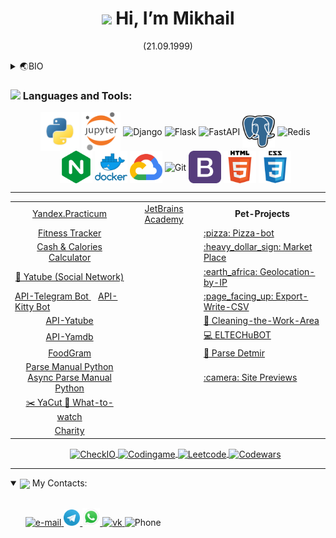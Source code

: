<!-- <div id="header" align="center">
  <img src="https://media.giphy.com/media/M9gbBd9nbDrOTu1Mqx/giphy.gif" width="100">
</div>
<img width="100%" src="https://github.com/itstommi/itstommi/raw/main/Rainbow.gif"/>
-->

<h1 align="center">
  <img
    src="https://raw.githubusercontent.com/MartinHeinz/MartinHeinz/master/wave.gif"
    width="25px"
  >
    Hi, I’m Mikhail
</h1>
<p align="center"> (21.09.1999) </p>

<details>
  <summary>
    🌏BIO
  </summary>
  
```cmd
For the last 5 years I've been closely involved in computer science projects. Worked with the following programming languages:
- C++;
- Matlab;
- LabVIEW;
- Logo Soft Comfort;
- CoDeSys;
- Quartus;
- Assembler.

Now I am intensively developing skills in the field of Python programming language. I've used this language to work with
technical vision (detecting objects on YOLO using the OpenCV library) and developing WEB applications using the Django
framework and Bootstrap library design.

Key qualities:
✅high level of responsibility;
🙂sociability;
🖥advanced PC user;
🗂developed organizational skills;
🤝ability to work in a team;
💼excellent time management;
🙌the desire to develop in the field of IT;
📊knowledge of the basic methods of project activity (Agile, Scrum, Waterfall, etc.);  
📆ability to prioritize and distribute tasks;  
👀there is a question – I will find the answer.
```
  
</details>

<!-- LANGUAGES AND TOOLS -->

<h3>
  <img
    align="top"
    width="25px"
    src="https://cdn-0.emojis.wiki/wp-content/uploads/2020/12/keyboard.gif"
  >
    Languages and Tools:
</h3>
<ul align="center">
  <img
    align="center"
    alt="Python"
    width="62px"
    src="https://raw.githubusercontent.com/github/explore/80688e429a7d4ef2fca1e82350fe8e3517d3494d/topics/python/python.png"
  >
  <img
    align="center"
    alt="Python"
    width="62px"
    src="https://raw.githubusercontent.com/github/explore/80688e429a7d4ef2fca1e82350fe8e3517d3494d/topics/jupyter-notebook/jupyter-notebook.png"
  >
  <img
    align="center"
    alt="Django"
    width="65px"
    src="https://www.bairesdev.com/wp-content/uploads/2019/04/img-django-logo.png" 
  >
  <img
    align="center"
    alt="Flask"
    width="52px"
    src="https://virginiandungu1.github.io/assets/skills/Flask.png" 
  >
  <img
    align="center"
    alt="FastAPI"
    width="110px"
    src="https://res.cloudinary.com/practicaldev/image/fetch/s--hEgbdJhM--/c_limit%2Cf_auto%2Cfl_progressive%2Cq_auto%2Cw_880/https://cheshire.io/images/asgi/fastapi.png" 
  >
  <img
    align="center"
    alt="PostgreSQL"
    width="52px"
    src="https://raw.githubusercontent.com/github/explore/80688e429a7d4ef2fca1e82350fe8e3517d3494d/topics/postgresql/postgresql.png"
  >
  <img
    align="center"
    alt="Redis"
    width="54px"
    src="https://www.clipartmax.com/png/full/201-2018012_redis-logo-black-and-white-redis-cache.png"
  >
  <img
    align="center"
    alt="Nginx"
    width="52px"
    src="https://raw.githubusercontent.com/github/explore/85cceaeeaf993ca35664dc37ea24f9237fbbfc14/topics/nginx/nginx.png"
  >
  <img
    align="center"
    alt="Docker"
    width="52px"
    src="https://raw.githubusercontent.com/github/explore/80688e429a7d4ef2fca1e82350fe8e3517d3494d/topics/docker/docker.png"
  >
  <img
    align="center"
    alt="Google Cloud Platform"
    width="52px"
    src="https://raw.githubusercontent.com/github/explore/08e8077e6cd7375c007c6fd6ac8cced5d7738494/topics/google-cloud/google-cloud.png"
  >
  <img
    align="center"
    alt="Git"
    width="52px"
    src="https://stacksnap.com/media/git.png"
  >
  <img
    alt="Bootstrap"
    align="center"
    width="52px"
    src="https://raw.githubusercontent.com/github/explore/80688e429a7d4ef2fca1e82350fe8e3517d3494d/topics/bootstrap/bootstrap.png"
  >
  <img
    align="center"
    alt="HTML5"
    width="52px"
    src="https://raw.githubusercontent.com/github/explore/80688e429a7d4ef2fca1e82350fe8e3517d3494d/topics/html/html.png"
  >
  <img
    align="center"
    alt="CSS"
    width="52px"
    src="https://raw.githubusercontent.com/github/explore/80688e429a7d4ef2fca1e82350fe8e3517d3494d/topics/css/css.png"
  >
<!-- <img
    align="top"
    alt="Heroku"
    width="52px"
    src="https://raw.githubusercontent.com/github/explore/cb661bc288627f05a5ac4187b00495fd8048c9fa/topics/heroku/heroku.png"
  >
<img
    align="center"
    alt="REST API"
    width="52px"
    src="https://salesforceprofs.com/wp-content/uploads/2019/12/api_rest.png#gh-dark-mode-only"
  />
  <img
    align="top"
    alt="Markdown"
    width="80px"
    src="https://github.com/Mikhail-Kushnerev/image/blob/main/Vektornyi_774_smart-obekt.png" 
  > -->
</ul>  
<hr>

<!-- TABLES -->

<div style="display: inline_block">
  <table align="center">
    <tr align="center"> <!-- Строка №1 -->
      <td> <!-- Столбец №1 -->
        <a href="https://practicum.yandex.ru/trainer/python-developer-plus/lesson/91c0af5b-d616-47e9-81ba-01ed0d62910c/"> Yandex.Practicum </a> 
      </td>
      <td>
        <a href=""> JetBrains Academy </a>
      </td> <!-- Столбец №2 -->
      <td> <!-- Столбец №3 -->
        <b>
          <a> Pet-Projects </a>
        <b>
      </td>
    </tr> <!-- Строка №1 -->
    <tr> <!-- Строка №2 -->
      <td align="center"> <!-- Столбец №1 -->
        <a href="https://github.com/Mikhail-Kushnerev/Fitness-Tracker"> Fitness Tracker </a>
      </td>
      <td> </td> <!-- Столбец №2 -->
      <td> <!-- Столбец №3 -->
        <a href="https://github.com/Mikhail-Kushnerev/Pizza-bot"> :pizza: Pizza-bot </a>
      </td>
    </tr> <!-- Строка №2 -->
    <tr> <!-- Строка №3 -->
      <td align="center"> <!-- Столбец №1 -->
        <a href="https://github.com/Mikhail-Kushnerev/Calculator-of-Money-and-Calories"> Cash & Calories Calculator </a>
      </td>
      <td> </td> <!-- Столбец №2 -->
      <td> <!-- Столбец №3 -->
        <a href="https://github.com/Mikhail-Kushnerev/agr0-sh0p"> :heavy_dollar_sign: Market Place </a>
       <!-- <a href="https://github.com/Mikhail-Kushnerev/WiFi_password"> WiFi Password Detection </a> -->
      </td>
    </tr> <!-- Строка №3 -->
    <tr> <!-- Строка №4 -->
      <td align="center">
        <a href="https://github.com/Mikhail-Kushnerev/Social-Network-Yatube"> 👥 Yatube (Social Network) </a>
      </td>
      <td> </td>
      <td>
        <a href="https://github.com/Mikhail-Kushnerev/Geolocation-by-IP"> :earth_africa: Geolocation-by-IP </a>
      </td>
    </tr> <!-- Строка №4 -->
    <tr> <!-- Строка №5 -->
      <td>
        <a href="https://github.com/Mikhail-Kushnerev/homework_bot"> API-Telegram Bot </a>&nbsp;&nbsp;
        <a href="https://github.com/Mikhail-Kushnerev/kittybot"> API-Kitty Bot </a>
      </td>
      <td> </td>
      <td>
        <a href="https://github.com/Mikhail-Kushnerev/Export-Write-CSV"> :page_facing_up: Export-Write-CSV </a>
      </td>
    </tr>
    <tr> <!-- Строка №5 -->
      <td align="center">
        <a href="https://github.com/Mikhail-Kushnerev/api_final_yatube"> API-Yatube </a>
      </td>
      <td> </td>
      <td>
        <a href="https://github.com/Mikhail-Kushnerev/Cleaning-the-Work-Area"> 🧹 Cleaning-the-Work-Area </a>
      </td>
    </tr>
    <tr> <!-- Строка №6 -->
      <td align="center">
        <a href="https://github.com/Mikhail-Kushnerev/yamdb_final"> API-Yamdb </a>
      </td>
      <td> </td>
      <td align="left">
        <a href="https://github.com/Mikhail-Kushnerev/eltechubot"> 💻 ELTECHuBOT </a>
      </td>
    </tr>
    <tr> <!-- Строка №7 -->
      <td align="center">
        <a href="https://github.com/Mikhail-Kushnerev/foodgram-project-react"> FoodGram </a>
      </td>
      <td> </td>
      <td align="left">
        <a href="https://github.com/Mikhail-Kushnerev/intern-pars"> 👼 Parse Detmir </a>
      </td>
    </tr>
    <tr>
      <td align="center">
        <a href="https://github.com/Mikhail-Kushnerev/bs4_parser_pep"> Parse Manual Python </a>
        <br>
        <a href="https://github.com/Mikhail-Kushnerev/scrapy_parser_pep"> Async Parse Manual Python </a>
      </td>
      <td>
        <a> </a>
      </td>
      <td>
        <a href="https://github.com/Mikhail-Kushnerev/tp-lab"> :camera: Site Previews </a>
      </td>
    </tr>
    <tr>
      <td align="center">
        <a href="https://github.com/Mikhail-Kushnerev/yacut"> ✂️ YaCut </a>
        <a href="https://github.com/Mikhail-Kushnerev/what_to_watch_flask"> 🎦 What-to-watch </a>
      </td>
      <td> </td>
      <td> </td>
    </tr>
    <tr>
      <td align="center">
        <a href="https://github.com/Mikhail-Kushnerev/QRkot_spreadsheets"> Charity </a>
      </td>
      <td> </td>
      <td> </td>
    </tr>
  </table>
</div>

<!-- Задачки -->

<ul align="center">
  <a href="https://py.checkio.org/user/Mikhail-Kushnerev/">
    <img
      alt="CheckIO"
      align="center"
      width="100px"
      src="https://cdn-images-1.medium.com/max/258/1*dkCsErDtsjd4jYYwXK3bjw@2x.png"
    >
  <a href="https://py.checkio.org/user/Mikhail-Kushnerev/">
    <img
      alt="Codingame"
      align="center"
      width="30%"
      src="https://miro.medium.com/max/2000/1*5JBqz80B-0jhv7AmlQ4mZg.png"
    >    
  <a href="https://leetcode.com/Mikhail-Kushnerev/">
    <img
      alt="Leetcode"
      align="center"
      width="100px"
      src="https://blog.ashishbansal.in/2017/04/27/A-post-after-long-time-Joining-Leetcode-for-full-time-position/leetcode.png"
    >
  </a>
  <a href="https://www.codewars.com/users/Mikhail-Kushnerev">
    <img
      alt="Codewars"
      align="center"
      src="https://www.codewars.com/users/Mikhail-Kushnerev/badges/large"
    >
  </a>
</ul>
<!--
## Spotify playing 🎧
[![Spotify](https://spotify-steel-eta.vercel.app/api/spotify/?border_color=ffffff)](https://open.spotify.com/user/31nzxdr5b3ph5zk3ewewbxb6agwq)  
-->
<hr>
  
<!-- ![GitHub Streak](http://github-readme-streak-stats.herokuapp.com?user=Mikhail-Kushnerev&theme=tokyonight&date_format=M%20j%5B%2C%20Y%5D) -->

<!-- CONTACTES -->  
  
<details open>
  <summary>
    <img
      align="center"
      width="25px"
      src="https://cdn-0.emojis.wiki/wp-content/uploads/2020/12/open-mailbox-with-raised-flag.gif"
    />
      My Contacts:
  </summary>
  <br />
  <ul>
    <a href="mailto:mikushnerev@yandex.ru">
      <img  
        alt="e-mail"
        width="28px"
        src="https://avatars.mds.yandex.net/get-yapic/65952/enc-15316b863572ed0621d22e21b5015b6240d1ce8bc24252de87363a92be86f01b/islands-retina-50" 
      />
    </a>
    <a href="https://t.me/mikushnerev">
      <img
        alt="telegram"
        width="26px"
        src="https://raw.githubusercontent.com/github/explore/80688e429a7d4ef2fca1e82350fe8e3517d3494d/topics/telegram/telegram.png"
      />
    </a>
    <a href="https://wa.me/79817886865">
      <img
        alt="WhatsApp"
        width="28px"
        src="https://raw.githubusercontent.com/github/explore/fbea3555736cd38170cc0be88424d129741ffbb9/topics/whatsapp/whatsapp.png"
      />
    <a href="https://vk.com/killermuxa">
      <img 
        alt="vk"
        width="26px"
        src="https://www.dropbox.com/team/team_logo/dbtid%3AAACHQZx4adzBZiBCpy7P4xtzn3UNxr-wcoE?v=1634126598663" 
      />
    </a>
    <!-- <a href="https://discordapp.com/users/282964963335602177">
      <img
        alt="Discord"
        width="28px"
        src="https://discord.com/assets/145dc557845548a36a82337912ca3ac5.svg"
      />
    </a> -->
    <img
      title="8-(981)-788-68-65"
      width="28px"
      alt="Phone"
      src="https://cdn-0.emojis.wiki/wp-content/uploads/2020/12/memo-2.gif"
    >
  </ul>
</details>  
<!---
Mikhail-Kushnerev/Mikhail-Kushnerev is a ✨ special ✨ repository because its `README.md` (this file) appears on your GitHub profile.
You can click the Preview link to take a look at your changes.
--->
